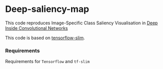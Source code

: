 # Deep-saliency-map
This code reproduces Image-Specific Class Saliency Visualisation in [Deep Inside Convolutional Networks](https://arxiv.org/abs/1312.6034)


This code is based on [tensorflow-slim](https://github.com/tensorflow/models/tree/master/research/slim).

### Requirements

Requirements for `Tensorflow` and `tf-slim`
